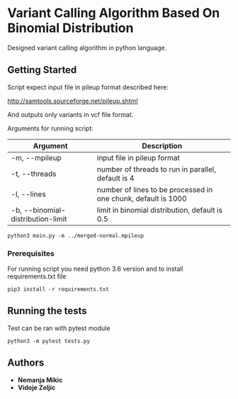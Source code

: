# Variant Calling Algorithm Based On Binomial Distribution

Designed variant calling algorithm in python language. 

## Getting Started

Script expect input file in pileup format described here:

http://samtools.sourceforge.net/pileup.shtml

And outputs only variants in vcf file format.

Arguments for running script:

| Argument | Description |
| ------------- |-------------|
|-m, --mpileup 					  | input file in pileup format |
|-t, --threads 					  | number of threads to run in parallel, default is 4 |
|-l, --lines   					  | number of lines to be processed in one chunk, default is 1000 |
|-b, --binomial-distribution-limit | limit in binomial distribution, default is 0.5 |

```
python3 main.py -m ../merged-normal.mpileup                    
```

### Prerequisites

For running script you need python 3.6 version and to install requirements.txt file

```
pip3 install -r requirements.txt
```

## Running the tests

Test can be ran with pytest module

```
python3 -m pytest tests.py
```

## Authors

* **Nemanja Mikic** 
* **Vidoje Zeljic** 
